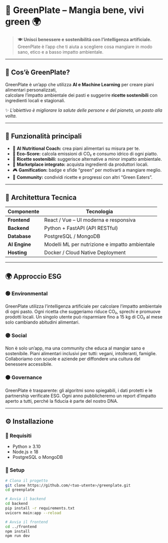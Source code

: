 # 🥦 GreenPlate – Mangia bene, vivi green 🌍

> 🍽️ **Unisci benessere e sostenibilità con l’intelligenza artificiale.**  
> GreenPlate è l’app che ti aiuta a scegliere cosa mangiare in modo sano, etico e a basso impatto ambientale.  

---

## 🌱 Cos’è GreenPlate?
GreenPlate è un’app che utilizza **AI e Machine Learning** per creare piani alimentari personalizzati,  
calcolare l’impatto ambientale dei pasti e suggerire **ricette sostenibili** con ingredienti locali e stagionali.  

✨ *L’obiettivo è migliorare la salute delle persone e del pianeta, un pasto alla volta.*

---

## 🚀 Funzionalità principali

- 🧠 **AI Nutritional Coach:** crea piani alimentari su misura per te.  
- 🌿 **Eco-Score:** calcola emissioni di CO₂ e consumo idrico di ogni piatto.  
- 🥕 **Ricette sostenibili:** suggerisce alternative a minor impatto ambientale.  
- 🛒 **Marketplace integrato:** acquista ingredienti da produttori locali.  
- 🎮 **Gamification:** badge e sfide “green” per motivarti a mangiare meglio.  
- 🤝 **Community:** condividi ricette e progressi con altri “Green Eaters”.

---

## 🧩 Architettura Tecnica

| Componente | Tecnologia |
|-------------|-------------|
| **Frontend** | React / Vue – UI moderna e responsiva |
| **Backend** | Python + FastAPI (API RESTful) |
| **Database** | PostgreSQL / MongoDB |
| **AI Engine** | Modelli ML per nutrizione e impatto ambientale |
| **Hosting** | Docker / Cloud Native Deployment |

---

## 🌍 Approccio ESG

### 🟢 Environmental  
GreenPlate utilizza l’intelligenza artificiale per calcolare l’impatto ambientale di ogni pasto.
Ogni ricetta che suggeriamo riduce CO₂, sprechi e promuove prodotti locali.
Un singolo utente può risparmiare fino a 15 kg di CO₂ al mese solo cambiando abitudini alimentari.

### 🟣 Social  
Non è solo un’app, ma una community che educa al mangiar sano e sostenibile.
Piani alimentari inclusivi per tutti: vegani, intolleranti, famiglie.
Collaboriamo con scuole e aziende per diffondere una cultura del benessere accessibile.  

### 🟠 Governance  
GreenPlate è trasparente: gli algoritmi sono spiegabili, i dati protetti e le partnership verificate ESG.
Ogni anno pubblicheremo un report d’impatto aperto a tutti, perché la fiducia è parte del nostro DNA.  

---

## ⚙️ Installazione

### 🔧 Requisiti
- Python ≥ 3.10  
- Node.js ≥ 18  
- PostgreSQL o MongoDB  

### 🧭 Setup
```bash
# Clona il progetto
git clone https://github.com/<tuo-utente>/greenplate.git
cd greenplate

# Avvia il backend
cd backend
pip install -r requirements.txt
uvicorn main:app --reload

# Avvia il frontend
cd ../frontend
npm install
npm run dev
